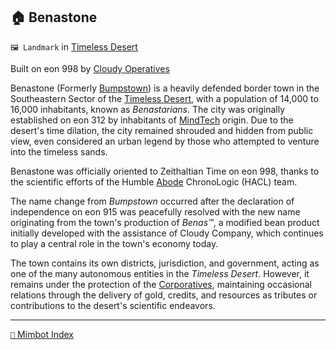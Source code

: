 ## 🏠 Benastone

`🖼️ Landmark` in [Timeless Desert](<https://zeithalt.github.io/r/timeless_desert.html>)

Built on eon 998 by [Cloudy Operatives](<https://zeithalt.github.io/r/cloudy_operatives.html>) 

Benastone (Formerly [Bumpstown](<https://zeithalt.github.io/r/bumps.html>)) is a heavily defended border town in the Southeastern Sector of the [Timeless Desert](timeless_desert.html), with a population of 14,000 to 16,000 inhabitants, known as _Benastarians_. The city was originally established on eon 312 by inhabitants of [MindTech](<https://zeithalt.github.io/r/mindtech_institute.html>) origin. Due to the desert's time dilation, the city remained shrouded and hidden from public view, even considered an urban legend by those who attempted to venture into the timeless sands.

Benastone was officially oriented to Zeithaltian Time on eon 998, thanks to the scientific efforts of the Humble [Abode](<https://zeithalt.github.io/r/humble_abode.html>) ChronoLogic (HACL) team. 

The name change from _Bumpstown_ occurred after the declaration of independence on eon 915 was peacefully resolved with the new name originating from the town's production of _Benas™️_, a modified bean product initially developed with the assistance of Cloudy Company, which continues to play a central role in the town's economy today.

The town contains its own districts, jurisdiction, and government, acting as one of the many autonomous entities in the _Timeless Desert_. However, it remains under the protection of the [Corporatives](<https://zeithalt.github.io/r/cloudy_operatives.html>), maintaining occasional relations through the delivery of gold, credits, and resources as tributes or contributions to the desert's scientific endeavors.

-----
[`📑` Mimbot Index](<https://zeithalt.github.io/r/#a270>)
<!---
keywords:  
aliases: 
-->